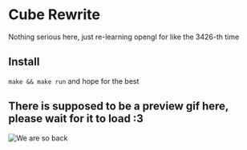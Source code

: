 # Cube Rewrite

Nothing serious here, just re-learning opengl for like the 3426-th time

## Install

`make && make run` and hope for the best

## There is supposed to be a preview gif here, please wait for it to load :3
![We are so back](https://drive.google.com/uc?id=1ACiRodWbX70WQDpGQ51-_hFSxqEWjx32)
